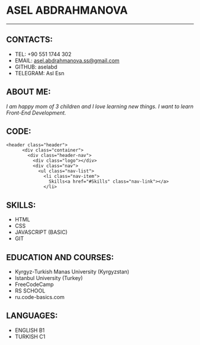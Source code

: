 # ASEL ABDRAHMANOVA

----
## CONTACTS:
* TEL: +90 551 1744 302
* EMAIL: asel.abdrahmanova.ss@gmail.com
* GITHUB: aselabd
* TELEGRAM: Asl Esn

## ABOUT ME:
_I am happy mom of 3 children and I love learning new things.
I want to learn Front-End Development._

## CODE:
```   
<header class="header">
      <div class="container">
        <div class="header-nav">
          <div class="logo"></div>
          <div class="nav">
            <ul class="nav-list">
              <li class="nav-item">
                Skills<a href="#Skills" class="nav-link"></a>
              </li>
```

## SKILLS:

* HTML
* CSS
* JAVASCRIPT (BASIC)
* GIT

## EDUCATION AND COURSES:

* Kyrgyz-Turkish Manas University (Kyrgyzstan)    
* Istanbul University (Turkey)
* FreeCodeCamp
* RS SCHOOL
* ru.code-basics.com

## LANGUAGES:

* ENGLISH B1
* TURKISH C1
